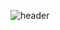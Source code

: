 ![header](https://capsule-render.vercel.app/api?type=wave&color=auto&height=300&section=header&text=MINZY%20KIM&fontSize=90)
